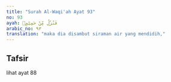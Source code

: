 ```yaml
---
title: "Surah Al-Waqi'ah Ayat 93"
no: 93
ayah: فَنُزُلٌ مِّنْ حَمِيْمٍۙ  
arabic_no: ٩٣
translation: "maka dia disambut siraman air yang mendidih,"
---
```


## Tafsir

lihat ayat 88